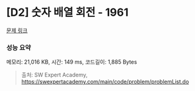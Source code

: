 # [D2] 숫자 배열 회전 - 1961 

[문제 링크](https://swexpertacademy.com/main/code/problem/problemDetail.do?contestProbId=AV5Pq-OKAVYDFAUq) 

### 성능 요약

메모리: 21,016 KB, 시간: 149 ms, 코드길이: 1,885 Bytes



> 출처: SW Expert Academy, https://swexpertacademy.com/main/code/problem/problemList.do